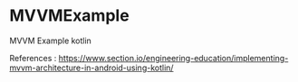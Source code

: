 # MVVMExample
MVVM Example kotlin

References :
https://www.section.io/engineering-education/implementing-mvvm-architecture-in-android-using-kotlin/
